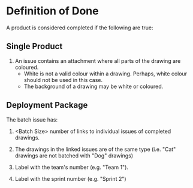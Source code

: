 # Definition of Done
A product is considered completed if the following are true:

## Single Product
1. An issue contains an attachment where all parts of the drawing are coloured. 
    - White is not a valid colour within a drawing. Perhaps, white colour should not be used in this case.
    - The background of a drawing may be white or coloured.

## Deployment Package
The batch issue has:

1. \<Batch Size> number of links to individual issues of completed drawings.

1. The drawings in the linked issues are of the same type (i.e. "Cat" drawings are not batched with "Dog" drawings)

1. Label with the team's number (e.g. "Team 1").

1. Label with the sprint number (e.g. "Sprint 2")
